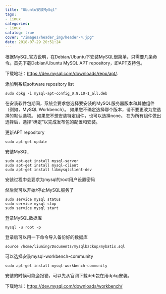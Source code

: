 ```yaml
---
title: "Ubuntu安装MySql"
tags:
- Linux
categories:
- Linux
catalog: true
cover: "/images/header_img/header-4.jpg"
date: 2018-07-29 20:51:24
---
```


根据MySQL官方说明，在Debian/Ubuntu下安装MySQL很简单，只需要几条命令。首先下载Debian/Ubuntu MySQL APT repository，即APT支持包。

下载地址：https://dev.mysql.com/downloads/repo/apt/.

添加到系统software repository list

```
sudo dpkg -i mysql-apt-config_0.8.10-1_all.deb
```

在安装软件包期间，系统会要求您选择要安装的MySQL服务器版本和其他组件（例如，MySQL Workbench）。 如果您不确定选择哪个版本，请不要更改为您选择的默认选项。 如果您不想安装特定组件，也可以选择none。 在为所有组件做出选择后，选择“确定”以完成发布包的配置和安装。

更新APT repository

```
sudo apt-get update
```

安装MySQL

```
sudo apt-get install mysql-server
sudo apt-get install mysql-client
sudo apt-get install libmysqlclient-dev
```

安装过程中会要求为mysql的root用户设置密码

然后就可以开始/停止MySQL服务了

```
sudo service mysql status
sudo service mysql stop
sudo service mysql start
```

登录MySQL数据库

```
mysql -u root -p
```

登录后可以用一下命令导入备份好的数据库

```
source /home/liuning/Documents/mysqlbackup/mybatis.sql
```

可以选择安装mysql-workbench-community

```
sudo apt-get install mysql-workbench-community
```

安装的时候可能会报错，可以先从官网下载deb包在用dpkg安装。

下载地址：https://dev.mysql.com/downloads/workbench/